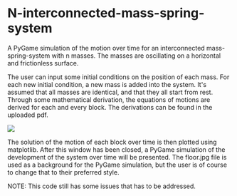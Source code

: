 # N-interconnected-mass-spring-system
A PyGame simulation of the motion over time for an interconnected mass-spring-system with n masses. The masses are oscillating on a horizontal and frictionless surface.

The user can input some initial conditions on the position of each mass. For each new initial condition, a new mass is added into the system. 
It's assumed that all masses are identical, and that they all start from rest. Through some mathematical derivation, the equations of motions are derived for each and every block. The derivations can be found in the uploaded pdf. 

<img src = "Skärmbild 2022-05-15 205135](https://user-images.githubusercontent.com/121384892/212168393-e093951a-aa1e-47f9-a099-1126ce9dd005.png" >

The solution of the motion of each block over time is then plotted using matplotlib. After this window has been closed, a PyGame simulation of the development of the system over time will be presented. 
The floor.jpg file is used as a background for the PyGame simulation, but the user is of course to change that to their preferred style. 

NOTE: This code still has some issues that has to be addressed.
